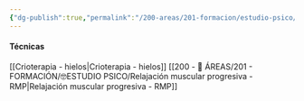 ```yaml
---
{"dg-publish":true,"permalink":"/200-areas/201-formacion/estudio-psico/4-tolerancia-al-malestar/","dgPassFrontmatter":true}
---
```


#### Técnicas
[[Crioterapia - hielos\|Crioterapia - hielos]]
[[200 - 📌 ÁREAS/201 - FORMACIÓN/🤓ESTUDIO PSICO/Relajación muscular progresiva - RMP\|Relajación muscular progresiva - RMP]]
